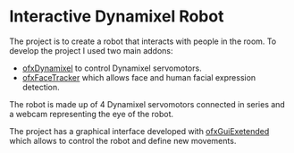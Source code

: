 # Interactive Dynamixel Robot

The project is to create a robot that interacts with people in the room. To develop the project I used two main addons:
- [ofxDynamixel](https://github.com/ghiouar/OfxDynamixel) to control Dynamixel servomotors.
- [ofxFaceTracker](https://github.com/kylemcdonald/ofxFaceTracker) which allows face and human facial expression detection.

The robot is made up of 4 Dynamixel servomotors connected in series and a webcam representing the eye of the robot.

The project has a graphical interface developed with [ofxGuiExetended](https://github.com/frauzufall/ofxGuiExtended) which allows to control the robot and define new movements.